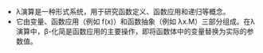 - λ演算是一种形式系统，用于研究函数定义、函数应用和递归等概念。
- 它由变量、函数应用（例如 f(x)）和函数抽象（例如 λx.M）三部分组成。在λ演算中，β-化简是函数应用的主要操作，即将函数体中的变量替换为实际的参数值。